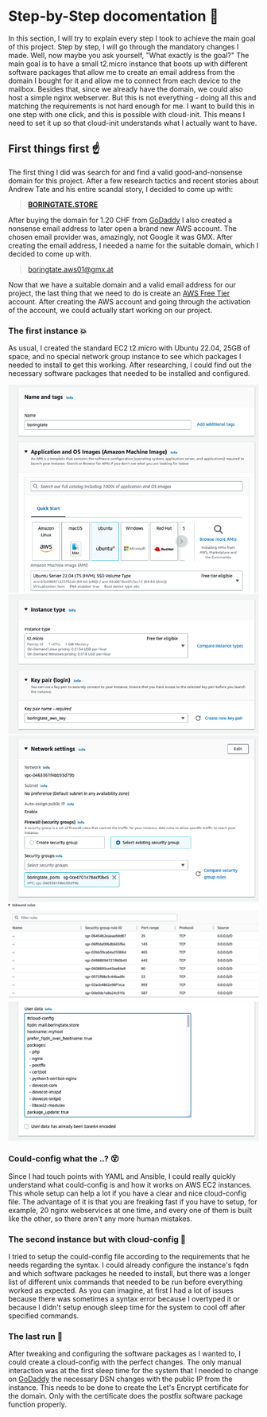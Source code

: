 # Step-by-Step docomentation :notebook:

In this section, I will try to explain every step I took to achieve the main goal of this project. Step by step, I will go through the mandatory changes I made. Well, now maybe you ask yourself, "What exactly is the goal?" The main goal is to have a small t2.micro instance that boots up with different software packages that allow me to create an email address from the domain I bought for it and allow me to connect from each device to the mailbox. Besides that, since we already have the domain, we could also host a simple nginx webserver. But this is not everything - doing all this and matching the requirements is not hard enough for me. I want to build this in one step with one click, and this is possible with cloud-init. This means I need to set it up so that cloud-init understands what I actually want to have.

## First things first :point_up:

The first thing I did was search for and find a valid good-and-nonsense domain for this project. After a few research tactics and recent stories about Andrew Tate and his entire scandal story, I decided to come up with:

>**[BORINGTATE.STORE](https://boringtate.store)**


After buying the domain for 1.20 CHF from [GoDaddy](https://www.godaddy.com/de-ch) I also created a nonsense email address to later open a brand new AWS account. The chosen email provider was, amazingly, not Google it was GMX. After creating the email address, I needed a name for the suitable domain, which I decided to come up with.

>boringtate.aws01@gmx.at

Now that we have a suitable domain and a valid email address for our project, the last thing that we need to do is create an [AWS Free Tier](https://portal.aws.amazon.com/billing/signup#/start/email) account. After creating the AWS account and going through the activation of the account, we could actually start working on our project.


### The first instance :boom:

As usual, I created the standard EC2 t2.micro with Ubuntu 22.04, 25GB of space, and no special network group instance to see which packages I needed to install to get this working. After researching, I could find out the necessary software packages that needed to be installed and configured. 

<img src='/img/ec2_name.png' alt="ec2_name"></img>
<img src='/img/t2micro.png' alt="t2micro" ></img>
<img src='/img/network_group.png' alt="network" ></img>
<img src='/img/ports.png' alt="ports" ></img>
<img src='/img/cloud-config.png' alt="cloud-config" ></img>


### Could-config what the ..? :dizzy_face:

Since I had touch points with YAML and Ansible, I could really quickly understand what could-config is and how it works on AWS EC2 instances. This whole setup can help a lot if you have a clear and nice cloud-config file. The advantage of it is that you are freaking fast if you have to setup, for example, 20 nginx webservices at one time, and every one of them is built like the other, so there aren't any more human mistakes.

### The second instance but with cloud-config :poop:

I tried to setup the could-config file according to the requirements that he needs regarding the syntax. I could already configure the instance's fqdn and which software packages he needed to install, but there was a longer list of different unix commands that needed to be run before everything worked as expected. As you can imagine, at first I had a lot of issues because there was sometimes a syntax error because I overtyped it or because I didn't setup enough sleep time for the system to cool off after specified commands. 


### The last run :runner:

After tweaking and configuring the software packages as I wanted to, I could create a cloud-config with the perfect changes. The only manual interaction was at the first sleep time for the system that I needed to change on [GoDaddy](https://www.godaddy.com/de-ch) the necessary DSN changes with the public IP from the instance. This needs to be done to create the Let's Encrypt certificate for the domain. Only with the certificate does the postfix software package function properly.